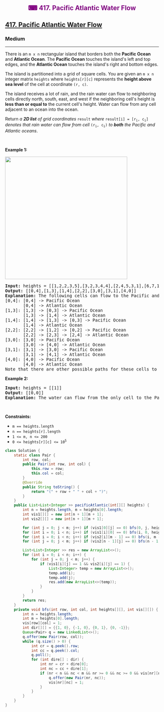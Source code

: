 <div align = "center">
<h style = "margin-bottom: 0px; margin-top: 0px; color : purple;" align = "center" class = "header">

## ⌨ 417. Pacific Atlantic Water Flow

</h>
</div>

<h2><a href="https://leetcode.com/problems/pacific-atlantic-water-flow" target = "_blank">417. Pacific Atlantic Water Flow</a></h2><h3>Medium</h3><hr><p>There is an <code>m x n</code> rectangular island that borders both the <strong>Pacific Ocean</strong> and <strong>Atlantic Ocean</strong>. The <strong>Pacific Ocean</strong> touches the island&#39;s left and top edges, and the <strong>Atlantic Ocean</strong> touches the island&#39;s right and bottom edges.</p>

<p>The island is partitioned into a grid of square cells. You are given an <code>m x n</code> integer matrix <code>heights</code> where <code>heights[r][c]</code> represents the <strong>height above sea level</strong> of the cell at coordinate <code>(r, c)</code>.</p>

<p>The island receives a lot of rain, and the rain water can flow to neighboring cells directly north, south, east, and west if the neighboring cell&#39;s height is <strong>less than or equal to</strong> the current cell&#39;s height. Water can flow from any cell adjacent to an ocean into the ocean.</p>

<p>Return <em>a <strong>2D list</strong> of grid coordinates </em><code>result</code><em> where </em><code>result[i] = [r<sub>i</sub>, c<sub>i</sub>]</code><em> denotes that rain water can flow from cell </em><code>(r<sub>i</sub>, c<sub>i</sub>)</code><em> to <strong>both</strong> the Pacific and Atlantic oceans</em>.</p>

<p>&nbsp;</p>
<p><strong class="example">Example 1:</strong></p>
<img alt="" src="https://assets.leetcode.com/uploads/2021/06/08/waterflow-grid.jpg" style="width: 400px; height: 400px;" />
<pre>
<strong>Input:</strong> heights = [[1,2,2,3,5],[3,2,3,4,4],[2,4,5,3,1],[6,7,1,4,5],[5,1,1,2,4]]
<strong>Output:</strong> [[0,4],[1,3],[1,4],[2,2],[3,0],[3,1],[4,0]]
<strong>Explanation:</strong> The following cells can flow to the Pacific and Atlantic oceans, as shown below:
[0,4]: [0,4] -&gt; Pacific Ocean 
&nbsp;      [0,4] -&gt; Atlantic Ocean
[1,3]: [1,3] -&gt; [0,3] -&gt; Pacific Ocean 
&nbsp;      [1,3] -&gt; [1,4] -&gt; Atlantic Ocean
[1,4]: [1,4] -&gt; [1,3] -&gt; [0,3] -&gt; Pacific Ocean 
&nbsp;      [1,4] -&gt; Atlantic Ocean
[2,2]: [2,2] -&gt; [1,2] -&gt; [0,2] -&gt; Pacific Ocean 
&nbsp;      [2,2] -&gt; [2,3] -&gt; [2,4] -&gt; Atlantic Ocean
[3,0]: [3,0] -&gt; Pacific Ocean 
&nbsp;      [3,0] -&gt; [4,0] -&gt; Atlantic Ocean
[3,1]: [3,1] -&gt; [3,0] -&gt; Pacific Ocean 
&nbsp;      [3,1] -&gt; [4,1] -&gt; Atlantic Ocean
[4,0]: [4,0] -&gt; Pacific Ocean 
       [4,0] -&gt; Atlantic Ocean
Note that there are other possible paths for these cells to flow to the Pacific and Atlantic oceans.
</pre>

<p><strong class="example">Example 2:</strong></p>

<pre>
<strong>Input:</strong> heights = [[1]]
<strong>Output:</strong> [[0,0]]
<strong>Explanation:</strong> The water can flow from the only cell to the Pacific and Atlantic oceans.
</pre>

<p>&nbsp;</p>
<p><strong>Constraints:</strong></p>

<ul>
	<li><code>m == heights.length</code></li>
	<li><code>n == heights[r].length</code></li>
	<li><code>1 &lt;= m, n &lt;= 200</code></li>
	<li><code>0 &lt;= heights[r][c] &lt;= 10<sup>5</sup></code></li>
</ul>

```java
class Solution {
    static class Pair {
        int row, col;
        public Pair(int row, int col) {
            this.row = row;
            this.col = col;
        }
        @Override
        public String toString() {
            return "(" + row + " " + col + ")";
        }
    }
    public List<List<Integer >> pacificAtlantic(int[][] heights) {
        int n = heights.length, m = heights[0].length;
        int vis1[][] = new int[n + 1][m + 1];
        int vis2[][] = new int[n + 1][m + 1];

        for (int j = 0; j < m; j++) if (vis1[0][j] == 0) bfs(0, j, heights, vis1);
        for (int i = 0; i < n; i++) if (vis1[i][0] == 0) bfs(i, 0, heights, vis1);
        for (int i = 0; i < n; i++) if (vis2[i][m - 1] == 0) bfs(i, m - 1, heights, vis2);
        for (int j = 0; j < m; j++) if (vis2[n - 1][j] == 0) bfs(n - 1, j, heights, vis2);

        List<List<Integer >> res = new ArrayList<>();
        for (int i = 0; i < n; i++) {
            for (int j = 0; j < m; j++) {
                if (vis1[i][j] == 1 && vis2[i][j] == 1) {
                    List<Integer> temp = new ArrayList<>();
                    temp.add(i);
                    temp.add(j);
                    res.add(new ArrayList<>(temp));
                }
            }
        }
        return res;
    }
    private void bfs(int row, int col, int heights[][], int vis[][]) {
        int n = heights.length;
        int m = heights[0].length;
        vis[row][col] = 1;
        int dir[][] = {{1, 0}, {-1, 0}, {0, 1}, {0, -1}};
        Queue<Pair> q = new LinkedList<>();
        q.offer(new Pair(row, col));
        while (q.size() > 0) {
            int cr = q.peek().row;
            int cc = q.peek().col;
            q.poll();
            for (int dire[] : dir) {
                int nr = cr + dire[0];
                int nc = cc + dire[1];
                if (nr < n && nc < m && nr >= 0 && nc >= 0 && vis[nr][nc] == 0 && heights[nr][nc] >= heights[cr][cc]) {
                    q.offer(new Pair(nr, nc));
                    vis[nr][nc] = 1;
                }
            }
        }
    }
}
```

